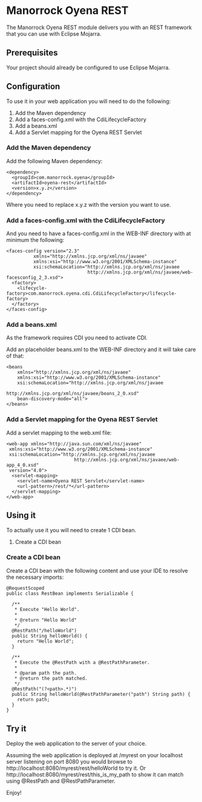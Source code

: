 
# Manorrock Oyena REST

The Manorrock Oyena REST module delivers you with an REST framework that you
can use with Eclipse Mojarra.

## Prerequisites

Your project should already be configured to use Eclipse Mojarra.

## Configuration

To use it in your web application you will need to do the following:

1. Add the Maven dependency
2. Add a faces-config.xml with the CdiLifecycleFactory
3. Add a beans.xml
4. Add a Servlet mapping for the Oyena REST Servlet

### Add the Maven dependency

Add the following Maven dependency:

    <dependency>
      <groupId>com.manorrock.oyena</groupId>
      <artifactId>oyena-rest</artifactId>
      <version>x.y.z</version>
    </dependency>

Where you need to replace x.y.z with the version you want to use.

### Add a faces-config.xml with the CdiLifecycleFactory

And you need to have a faces-config.xml in the WEB-INF directory with at minimum the following:

    <faces-config version="2.3"
              xmlns="http://xmlns.jcp.org/xml/ns/javaee"
              xmlns:xsi="http://www.w3.org/2001/XMLSchema-instance"
              xsi:schemaLocation="http://xmlns.jcp.org/xml/ns/javaee 
                                  http://xmlns.jcp.org/xml/ns/javaee/web-facesconfig_2_3.xsd">
      <factory>
        <lifecycle-factory>com.manorrock.oyena.cdi.CdiLifecycleFactory</lifecycle-factory>
      </factory>
    </faces-config>

### Add a beans.xml

As the framework requires CDI you need to activate CDI.

Add an placeholder beans.xml to the WEB-INF directory and it will take care of that:

    <beans
        xmlns="http://xmlns.jcp.org/xml/ns/javaee"
        xmlns:xsi="http://www.w3.org/2001/XMLSchema-instance"
        xsi:schemaLocation="http://xmlns.jcp.org/xml/ns/javaee 
                            http://xmlns.jcp.org/xml/ns/javaee/beans_2_0.xsd"
        bean-discovery-mode="all">
    </beans>

### Add a Servlet mapping for the Oyena REST Servlet

Add a servlet mapping to the web.xml file:

    <web-app xmlns="http://java.sun.com/xml/ns/javaee"
	 xmlns:xsi="http://www.w3.org/2001/XMLSchema-instance"
	 xsi:schemaLocation="http://xmlns.jcp.org/xml/ns/javaee
                             http://xmlns.jcp.org/xml/ns/javaee/web-app_4_0.xsd"
	 version="4.0">
      <servlet-mapping>
        <servlet-name>Oyena REST Servlet</servlet-name>
        <url-pattern>/rest/*</url-pattern>
      </servlet-mapping>
    </web-app>

## Using it

To actually use it you will need to create 1 CDI bean.

1. Create a CDI bean

### Create a CDI bean

Create a CDI bean with the following content and use your IDE to resolve the
necessary imports:

    @RequestScoped
    public class RestBean implements Serializable {
 
      /**
       * Execute "Hello World".
       *
       * @return "Hello World"
       */
      @RestPath("/helloWorld")
      public String helloWorld() {
        return "Hello World";
      }

      /**
       * Execute the @RestPath with a @RestPathParameter.
       *
       * @param path the path.
       * @return the path matched.
       */
      @RestPath("(?<path>.*)")
      public String helloWorld(@RestPathParameter("path") String path) {
        return path;
      }
    }


## Try it

Deploy the web application to the server of your choice.

Assuming the web application is deployed at /myrest on your localhost server
listening on port 8080 you would browse to http://localhost:8080/myrest/rest/helloWorld
to try it. Or http://localhost:8080/myrest/rest/this_is_my_path to show it can
match using @RestPath and @RestPathParameter.

Enjoy!
